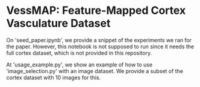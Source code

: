 # VessMAP: Feature-**Map**ped Cortex Vasculature Dataset

On 'seed_paper.ipynb', we provide a snippet of the experiments we ran for the paper. However, this notebook is not supposed to run since it needs the full cortex dataset, which is not provided in this repository.

At 'usage_example.py', we show an example of how to use 'image_selection.py' with an image dataset. We provide a subset of the cortex dataset with 10 images for this.